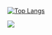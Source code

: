 [![Top Langs](https://github-readme-stats.vercel.app/api/top-langs/?username=CheeseCake87)](https://github.com/anuraghazra/github-readme-stats)

<img src="https://github-readme-stats.vercel.app/api/top-langs/?username=CheeseCake87" />
